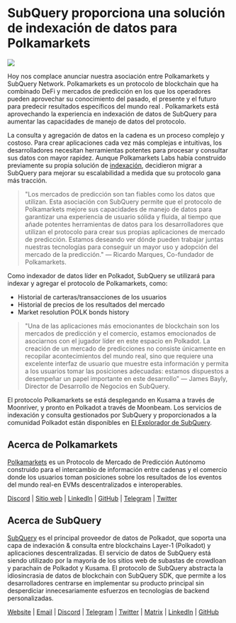 # SubQuery proporciona una solución de indexación de datos para Polkamarkets

![](https://miro.medium.com/max/1400/0*KRx5x-Oaz7mfHPuJ)

Hoy nos complace anunciar nuestra asociación entre Polkamarkets y SubQuery Network. Polkamarkets es un protocolo de blockchain que ha combinado DeFi y mercados de predicción en los que los operadores pueden aprovechar su conocimiento del pasado, el presente y el futuro para predecir resultados específicos del mundo real . Polkamarkets está aprovechando la experiencia en indexación de datos de SubQuery para aumentar las capacidades de manejo de datos del protocolo.

La consulta y agregación de datos en la cadena es un proceso complejo y costoso. Para crear aplicaciones cada vez más complejas e intuitivas, los desarrolladores necesitan herramientas potentes para procesar y consultar sus datos con mayor rapidez. Aunque Polkamarkets Labs había construido previamente su propia solución de [indexación](https://github.com/Polkamarkets/polkamarkets-api), decidieron migrar a SubQuery para mejorar su escalabilidad a medida que su protocolo gana más tracción.

> "Los mercados de predicción son tan fiables como los datos que utilizan. Esta asociación con SubQuery permite que el protocolo de Polkamarkets mejore sus capacidades de manejo de datos para garantizar una experiencia de usuario sólida y fluida, al tiempo que añade potentes herramientas de datos para los desarrolladores que utilizan el protocolo para crear sus propias aplicaciones de mercado de predicción. Estamos deseando ver dónde pueden trabajar juntas nuestras tecnologías para conseguir un mayor uso y adopción del mercado de la predicción." — Ricardo Marques, Co-fundador de Polkamarkets.

Como indexador de datos líder en Polkadot, SubQuery se utilizará para indexar y agregar el protocolo de Polkamarkets, como:

- Historial de carteras/transacciones de los usuarios
- Historial de precios de los resultados del mercado
- Market resolution POLK bonds history

> "Una de las aplicaciones más emocionantes de blockchain son los mercados de predicción y el comercio, estamos emocionados de asociarnos con el jugador líder en este espacio en Polkadot. La creación de un mercado de predicciones no consiste únicamente en recopilar acontecimientos del mundo real, sino que requiere una excelente interfaz de usuario que muestre esta información y permita a los usuarios tomar las posiciones adecuadas: estamos dispuestos a desempeñar un papel importante en este desarrollo" — James Bayly, Director de Desarrollo de Negocios en SubQuery.

El protocolo Polkamarkets se está desplegando en Kusama a través de Moonriver, y pronto en Polkadot a través de Moonbeam. Los servicios de indexación y consulta gestionados por SubQuery y proporcionados a la comunidad Polkadot están disponibles en [El Explorador de SubQuery](https://explorer.subquery.network/).

## Acerca de Polkamarkets

[Polkamarkets](https://www.polkamarkets.com/) es un Protocolo de Mercado de Predicción Autónomo construido para el intercambio de información entre cadenas y el comercio donde los usuarios toman posiciones sobre los resultados de los eventos del mundo real-en EVMs descentralizados e interoperables.

[Discord](https://discord.gg/polkamarkets) | [Sitio web](https://polkamarkets.com/) | [LinkedIn](https://www.linkedin.com/company/polkamarkets/) | [GitHub](https://github.com/Polkamarkets) | [Telegram](http://t.me/polkamarkets) | [Twitter](https://twitter.com/polkamarkets)

## Acerca de SubQuery

[SubQuery](https://subquery.network/) es el principal proveedor de datos de Polkadot, que soporta una capa de indexación & consulta entre blockchains Layer-1 (Polkadot) y aplicaciones descentralizadas. El servicio de datos de SubQuery está siendo utilizado por la mayoría de los sitios web de subastas de crowdloan y parachain de Polkadot y Kusama. El protocolo de SubQuery abstracta la idiosincrasia de datos de blockchain con SubQuery SDK, que permite a los desarrolladores centrarse en implementar su producto principal sin desperdiciar innecesariamente esfuerzos en tecnologías de backend personalizadas.

[Website](https://subquery.network/) | [Email](hello@subquery.network) | [Discord](https://discord.com/invite/78zg8aBSMG) | [Telegram](https://t.me/subquerynetwork) | [Twitter](https://twitter.com/subquerynetwork) | [Matrix](https://matrix.to/#/#subquery:matrix.org) | [LinkedIn](https://www.linkedin.com/company/subquery) | [GitHub](https://github.com/subquery)
